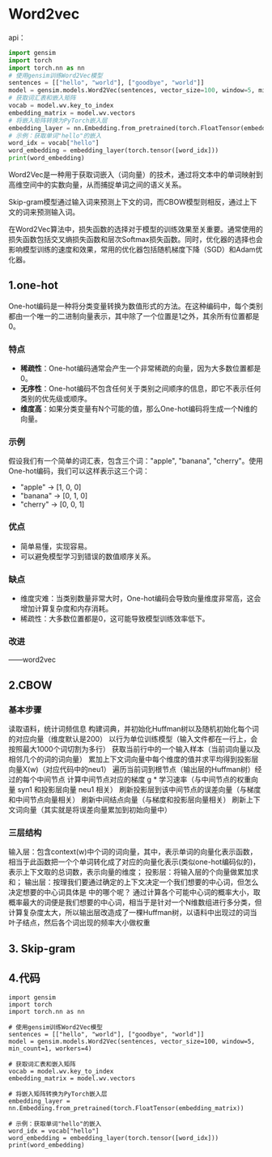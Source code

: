 # Word2vec

api：

```python
import gensim
import torch
import torch.nn as nn
# 使用gensim训练Word2Vec模型
sentences = [["hello", "world"], ["goodbye", "world"]]
model = gensim.models.Word2Vec(sentences, vector_size=100, window=5, min_count=1, workers=4)
# 获取词汇表和嵌入矩阵
vocab = model.wv.key_to_index
embedding_matrix = model.wv.vectors
# 将嵌入矩阵转换为PyTorch嵌入层
embedding_layer = nn.Embedding.from_pretrained(torch.FloatTensor(embedding_matrix))
# 示例：获取单词"hello"的嵌入
word_idx = vocab["hello"]
word_embedding = embedding_layer(torch.tensor([word_idx]))
print(word_embedding)

```

Word2Vec是一种用于获取词嵌入（词向量）的技术，通过将文本中的单词映射到高维空间中的实数向量，从而捕捉单词之间的语义关系。

Skip-gram模型通过输入词来预测上下文的词，而CBOW模型则相反，通过上下文的词来预测输入词。

在Word2Vec算法中，损失函数的选择对于模型的训练效果至关重要。通常使用的损失函数包括交叉熵损失函数和层次Softmax损失函数。同时，优化器的选择也会影响模型训练的速度和效果，常用的优化器包括随机梯度下降（SGD）和Adam优化器。

## 1.one-hot

One-hot编码是一种将分类变量转换为数值形式的方法。在这种编码中，每个类别都由一个唯一的二进制向量表示，其中除了一个位置是1之外，其余所有位置都是0。

### 特点

- **稀疏性**：One-hot编码通常会产生一个非常稀疏的向量，因为大多数位置都是0。
- **无序性**：One-hot编码不包含任何关于类别之间顺序的信息，即它不表示任何类别的优先级或顺序。
- **维度高**：如果分类变量有N个可能的值，那么One-hot编码将生成一个N维的向量。

### 示例

假设我们有一个简单的词汇表，包含三个词："apple", "banana", "cherry"。使用One-hot编码，我们可以这样表示这三个词：

- "apple" → [1, 0, 0]
- "banana" → [0, 1, 0]
- "cherry" → [0, 0, 1]

### 优点

- 简单易懂，实现容易。
- 可以避免模型学习到错误的数值顺序关系。

### 缺点

- 维度灾难：当类别数量非常大时，One-hot编码会导致向量维度非常高，这会增加计算复杂度和内存消耗。
- 稀疏性：大多数位置都是0，这可能导致模型训练效率低下。

### 改进

——word2vec

## 2.CBOW

### 基本步骤

读取语料，统计词频信息
构建词典，并初始化Huffman树以及随机初始化每个词的对应向量（维度默认是200）
以行为单位训练模型（输入文件都在一行上，会按照最大1000个词切割为多行）
获取当前行中的一个输入样本（当前词向量以及相邻几个的词的词向量）
累加上下文词向量中每个维度的值并求平均得到投影层向量X(w)（对应代码中的neu1）
遍历当前词到根节点（输出层的Huffman树）经过的每个中间节点
计算中间节点对应的梯度 g * 学习速率（与中间节点的权重向量 syn1 和投影层向量 neu1 相关）
刷新投影层到该中间节点的误差向量（与梯度和中间节点向量相关）
刷新中间结点向量（与梯度和投影层向量相关）
刷新上下文词向量（其实就是将误差向量累加到初始向量中）

### 三层结构

输入层：包含context(w)中个词的词向量，其中，表示单词的向量化表示函数，相当于此函数把一个个单词转化成了对应的向量化表示(类似one-hot编码似的)，表示上下文取的总词数，表示向量的维度；
投影层：将输入层的个向量做累加求和；
输出层：按理我们要通过确定的上下文决定一个我们想要的中心词，但怎么决定想要的中心词具体是  中的哪个呢？
通过计算各个可能中心词的概率大小，取概率最大的词便是我们想要的中心词，相当于是针对一个N维数组进行多分类，但计算复杂度太大，所以输出层改造成了一棵Huffman树，以语料中出现过的词当叶子结点，然后各个词出现的频率大小做权重



## 3. Skip-gram



## 4.代码

```
import gensim
import torch
import torch.nn as nn

# 使用gensim训练Word2Vec模型
sentences = [["hello", "world"], ["goodbye", "world"]]
model = gensim.models.Word2Vec(sentences, vector_size=100, window=5, min_count=1, workers=4)

# 获取词汇表和嵌入矩阵
vocab = model.wv.key_to_index
embedding_matrix = model.wv.vectors

# 将嵌入矩阵转换为PyTorch嵌入层
embedding_layer = nn.Embedding.from_pretrained(torch.FloatTensor(embedding_matrix))

# 示例：获取单词"hello"的嵌入
word_idx = vocab["hello"]
word_embedding = embedding_layer(torch.tensor([word_idx]))
print(word_embedding)

```



